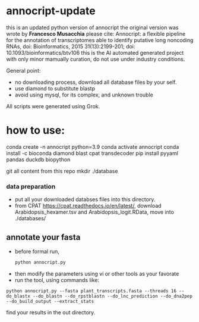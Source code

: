# annocript-update
this is an updated python version of annocript
the original version was wrote by **Francesco Musacchia** 
please cite: Annocript: a flexible pipeline for the annotation of transcriptomes able to identify putative long noncoding RNAs, doi: Bioinformatics, 2015 31(13):2199-201;
doi: 10.1093/bioinformatics/btv106
this is the AI automated generated project with only minor mamually curation, do not use under industry conditions.

General point:
- no downloading process, download all database files by your self.
- use diamond to substitute blastp
- avoid using mysql, for its complex, and unknown trouble

All scripts were generated using Grok.

# how to use:
conda create -n annocript python=3.9
conda activate annocript
conda install -c bioconda diamond blast cpat transdecoder
pip install pyyaml pandas duckdb biopython

git all content from this repo
mkdir ./database
### data preparation
- put all your downloaded databses files into this directory.
- from CPAT https://cpat.readthedocs.io/en/latest/, download Arabidopsis_hexamer.tsv and Arabidopsis_logit.RData, move into ./databases/
## annotate your fasta
- before formal run,
  ```bash
  python annocript.py
  ```
- then modify the parameters using vi or other tools as your favorate
- run the tool, using commands like:
```
python annocript.py --fasta plant_transcripts.fasta --threads 16 --do_blastx --do_blastn --do_rpstblastn --do_lnc_prediction --do_dna2pep --do_build_output --extract_stats
```
find your results in the out directory.

